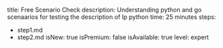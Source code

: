 title: Free Scenario Check
description: Understanding python and go scenaarios for testing the description of lp python
time: 25 minutes
steps:
  - step1.md
  - step2.md
isNew: true
isPremium: false
isAvailable: true
level: expert
